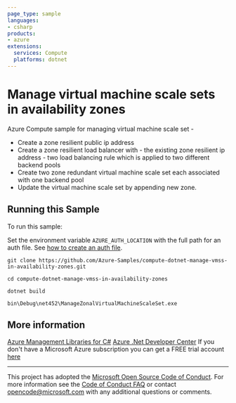 ```yaml
---
page_type: sample
languages:
- csharp
products:
- azure
extensions:
  services: Compute
  platforms: dotnet
---
```


# Manage virtual machine scale sets in availability zones #

 Azure Compute sample for managing virtual machine scale set -
  - Create a zone resilient public ip address
  - Create a zone resilient load balancer with
         - the existing zone resilient ip address
         - two load balancing rule which is applied to two different backend pools
  - Create two zone redundant virtual machine scale set each associated with one backend pool
  - Update the virtual machine scale set by appending new zone.


## Running this Sample ##

To run this sample:

Set the environment variable `AZURE_AUTH_LOCATION` with the full path for an auth file. See [how to create an auth file](https://github.com/Azure/azure-libraries-for-net/blob/master/AUTH.md).

    git clone https://github.com/Azure-Samples/compute-dotnet-manage-vmss-in-availability-zones.git

    cd compute-dotnet-manage-vmss-in-availability-zones

    dotnet build

    bin\Debug\net452\ManageZonalVirtualMachineScaleSet.exe

## More information ##

[Azure Management Libraries for C#](https://github.com/Azure/azure-sdk-for-net/tree/Fluent)
[Azure .Net Developer Center](https://azure.microsoft.com/en-us/develop/net/)
If you don't have a Microsoft Azure subscription you can get a FREE trial account [here](http://go.microsoft.com/fwlink/?LinkId=330212)

---

This project has adopted the [Microsoft Open Source Code of Conduct](https://opensource.microsoft.com/codeofconduct/). For more information see the [Code of Conduct FAQ](https://opensource.microsoft.com/codeofconduct/faq/) or contact [opencode@microsoft.com](mailto:opencode@microsoft.com) with any additional questions or comments.